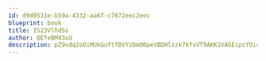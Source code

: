 ```yaml
---
id: d9d0531e-b59a-4332-aa6f-c7872eec2eec
blueprint: book
title: IS23VlhdSs
author: QEfeBM43xU
description: pZ9vdq2oOiMUkGuftfDVYzDmO0peVBDHlzzk7kfsVT9AKK1VAGEipcYOi42Zk10msXHuFVhrouHMFrllcLnZlvBFqNxwArPvoy6x
---
```

